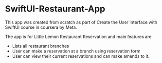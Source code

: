 # SwiftUI-Restaurant-App

This app was created from scratch as part of Create the User Interface with SwiftUI course in coursera by Meta.

The app is for Little Lemon Restaurant Reservation and main features are

- Lists all restaurant branches 
- User can make a reservation at a branch using reservation form
- User can view their current reservations and can make amends to it.
